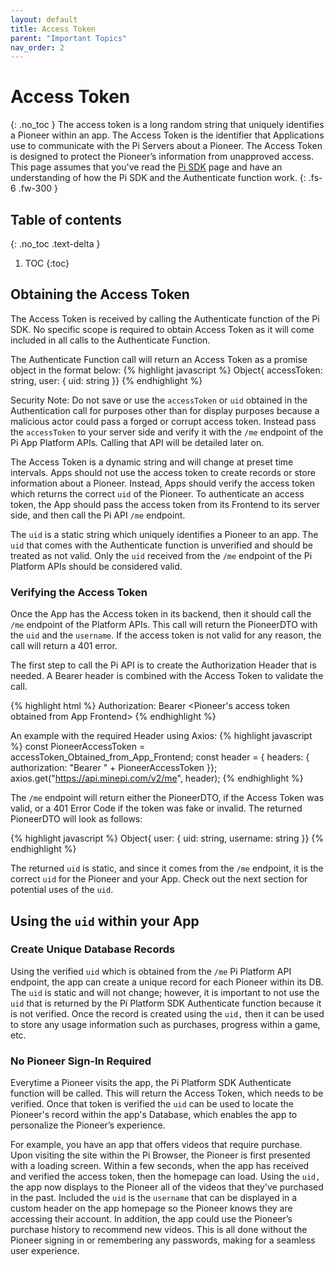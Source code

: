 ```yaml
---
layout: default
title: Access Token
parent: "Important Topics"
nav_order: 2
---
```

# Access Token
{: .no_toc }
The access token is a long random string that uniquely identifies a Pioneer within an app. The Access Token is the identifier that Applications use to communicate with the Pi Servers about a Pioneer. The Access Token is designed to protect the Pioneer’s information from unapproved access. This page assumes that you've read the <a href="../../gettingStarted/PiAppPlatform/piAppPlatformSDK">Pi SDK</a> page and have an understanding of how the Pi SDK and the Authenticate function work.
{: .fs-6 .fw-300 }

## Table of contents
{: .no_toc .text-delta }

1. TOC
{:toc}


## Obtaining the Access Token
The Access Token is received by calling the Authenticate function of the Pi SDK. No specific scope is required to obtain Access Token as it will come included in all calls to the Authenticate Function.

The Authenticate Function call will return an Access Token as a promise object in the format below:
{% highlight javascript %}
Object{
  accessToken: string,
  user: {
    uid: string }}
{% endhighlight %}

Security Note: Do not save or use the `accessToken` or `uid` obtained in the Authentication call for purposes other than for display purposes because a malicious actor could pass a forged or corrupt access token. Instead pass the `accessToken` to your server side and verify it with the `/me` endpoint of the Pi App Platform APIs. Calling that API will be detailed later on.

The Access Token is a dynamic string and will change at preset time intervals. Apps should not use the access token to create records or store information about a Pioneer. Instead, Apps should verify the access token which returns the correct `uid` of the Pioneer. To authenticate an access token, the App should pass the access token from its Frontend to its server side, and then call the Pi API `/me` endpoint.

The `uid` is a static string which uniquely identifies a Pioneer to an app. The `uid` that comes with the Authenticate function is unverified and should be treated as not valid. Only the `uid` received from the `/me` endpoint of the Pi Platform APIs should be considered valid.

### Verifying the Access Token
Once the App has the Access token in its backend, then it should call the `/me` endpoint of the Platform APIs. This call will return the PioneerDTO with the `uid` and the `username`. If the access token is not valid for any reason, the call will return a 401 error.

The first step to call the Pi API is to create the Authorization Header that is needed. A Bearer header is combined with the Access Token to validate the call.

{% highlight html %}
Authorization: Bearer <Pioneer's access token obtained from App Frontend>
{% endhighlight %}

An example with the required Header using Axios:
{% highlight javascript %}
const PioneerAccessToken = accessToken_Obtained_from_App_Frontend;
const header = { headers: { authorization: "Bearer " + PioneerAccessToken }};
axios.get("https://api.minepi.com/v2/me", header);
{% endhighlight %}

The `/me` endpoint will return either the PioneerDTO, if the Access Token was valid, or a 401 Error Code if the token was fake or invalid. The returned PioneerDTO will look as follows:

{% highlight javascript %}
Object{
  user: {
    uid: string,
    username: string }}
{% endhighlight %}

The returned `uid` is static, and since it comes from the `/me` endpoint, it is the correct `uid` for the Pioneer and your App. Check out the next section for potential uses of the `uid`.

## Using the `uid` within your App
### Create Unique Database Records
Using the verified `uid` which is obtained from the `/me` Pi Platform API endpoint, the app can create a unique record for each Pioneer within its DB. The `uid` is static and will not change; however, it is important to not use the `uid` that is returned by the Pi Platform SDK Authenticate function because it is not verified. Once the record is created using the `uid,` then it can be used to store any usage information such as purchases, progress within a game, etc.

### No Pioneer Sign-In Required
Everytime a Pioneer visits the app, the Pi Platform SDK Authenticate function will be called. This will return the Access Token, which needs to be verified. Once that token is verified the `uid` can be used to locate the Pioneer's record within the app's Database, which enables the app to personalize the Pioneer’s experience.

For example, you have an app that offers videos that require purchase. Upon visiting the site within the Pi Browser, the Pioneer is first presented with a loading screen. Within a few seconds, when the app has received and verified the access token, then the homepage can load. Using the `uid,` the app now displays to the Pioneer all of the videos that they've purchased in the past. Included the `uid` is the `username` that can be displayed in a custom header on the app homepage so the Pioneer knows they are accessing their account. In addition, the app could use the Pioneer’s purchase history to recommend new videos. This is all done without the Pioneer signing in or remembering any passwords, making for a seamless user experience. 
